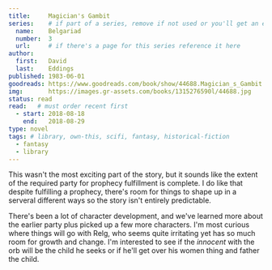 ```yaml
---
title:     Magician's Gambit
series:    # if part of a series, remove if not used or you'll get an error
  name:    Belgariad
  number:  3
  url:     # if there's a page for this series reference it here
author: 
  first:   David
  last:    Eddings
published: 1983-06-01 
goodreads: https://www.goodreads.com/book/show/44688.Magician_s_Gambit
img:       https://images.gr-assets.com/books/1315276590l/44688.jpg
status: read
read:   # must order recent first
  - start: 2018-08-18
    end:   2018-08-29
type: novel
tags: # library, own-this, scifi, fantasy, historical-fiction
  - fantasy
  - library
---
```


This wasn't the most exciting part of the story, but it sounds like the extent of the required party for prophecy fulfillment is complete. I do like that despite fulfilling a prophecy, there's room for things to shape up in a serveral different ways so the story isn't entirely predictable. 

There's been a lot of character development, and we've learned more about the earlier party plus picked up a few more characters. I'm most curious where things will go with Relg, who seems quite irritating yet has so much room for growth and change. I'm interested to see if the *innocent* with the orb will be the child he seeks or if he'll get over his women thing and father the child. 

